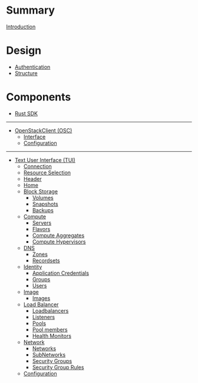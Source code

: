 # Summary

[Introduction](./intro.md)

# Design

- [Authentication](./auth.md)
- [Structure](./structure.md)

# Components

- [Rust SDK](./sdk.md)

---

- [OpenStackClient (OSC)](./cli.md)
  - [Interface](cli/interface.md)
  - [Configuration](cli/config.md)

---

- [Text User Interface (TUI)](tui.md)
  - [Connection](./tui/cloud-connect.md)
  - [Resource Selection](./tui/resource-select.md)
  - [Header](./tui/header.md)
  - [Home](./tui/home.md)
  - [Block Storage](./tui/block-storage/index.md)
    - [Volumes](./tui/block-storage/volumes.md)
    - [Snapshots](./tui/block-storage/snapshots.md)
    - [Backups](./tui/block-storage/backups.md)
  - [Compute](./tui/compute/index.md)
    - [Servers](./tui/compute/servers.md)
    - [Flavors](./tui/compute/flavors.md)
    - [Compute Aggregates](./tui/compute/aggregates.md)
    - [Compute Hypervisors](./tui/compute/hypervisors.md)
  - [DNS](./tui/dns/index.md)
    - [Zones](./tui/dns/zones.md)
    - [Recordsets](./tui/dns/recordsets.md)
  - [Identity](./tui/identity/index.md)
    - [Application Credentials](./tui/identity/application-credentials.md)
    - [Groups](./tui/identity/groups.md)
    - [Users](./tui/identity/users.md)
  - [Image](./tui/image/index.md)
    - [Images](./tui/image/images.md)
  - [Load Balancer](./tui/load-balancer/index.md)
    - [Loadbalancers]()
    - [Listeners]()
    - [Pools]()
    - [Pool members]()
    - [Health Monitors]()
  - [Network](./tui/network/index.md)
    - [Networks](./tui/network/networks.md)
    - [SubNetworks](./tui/network/subnets.md)
    - [Security Groups](./tui/network/security-groups.md)
    - [Security Group Rules](./tui/network/security-group-rules.md)
  - [Configuration](./tui/config.md)
